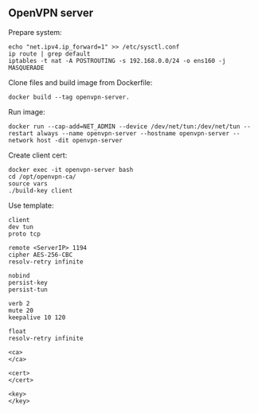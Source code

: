 ## OpenVPN server

Prepare system:

```
echo "net.ipv4.ip_forward=1" >> /etc/sysctl.conf
ip route | grep default
iptables -t nat -A POSTROUTING -s 192.168.0.0/24 -o ens160 -j MASQUERADE
```

Clone files and build image from Dockerfile:

```
docker build --tag openvpn-server.
```

Run image:

```
docker run --cap-add=NET_ADMIN --device /dev/net/tun:/dev/net/tun --restart always --name openvpn-server --hostname openvpn-server --network host -dit openvpn-server
```

Create client cert:

```
docker exec -it openvpn-server bash
cd /opt/openvpn-ca/
source vars
./build-key client
```

Use template:

```
client
dev tun
proto tcp

remote <ServerIP> 1194
cipher AES-256-CBC
resolv-retry infinite

nobind
persist-key
persist-tun

verb 2
mute 20
keepalive 10 120

float
resolv-retry infinite

<ca>
</ca>

<cert>
</cert>

<key>
</key>
```
